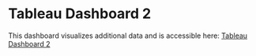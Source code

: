 # Tableau Dashboard 2
This dashboard visualizes additional data and is accessible here:
[Tableau Dashboard 2](https://public.tableau.com/app/profile/leana.pacchioni/viz/labtableau_17084650579200/Tableaudebord2?publish=yes)
